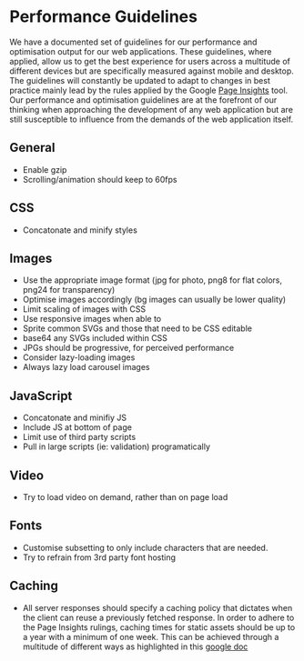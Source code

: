 # Performance Guidelines
We have a documented set of guidelines for our performance and optimisation output for our web applications. These guidelines, where applied, allow us to get the best experience for users across a multitude of different devices but are specifically measured against mobile and desktop. The guidelines will constantly be updated to adapt to changes in best practice mainly lead by the rules applied by the Google [Page Insights](https://developers.google.com/speed/pagespeed/insights/) tool. Our performance and optimisation guidelines are at the forefront of our thinking when approaching the development of any web application but are still susceptible to influence from the demands of the web application itself.

## General
* Enable gzip
* Scrolling/animation should keep to 60fps

## CSS
* Concatonate and minify styles

## Images
* Use the appropriate image format (jpg for photo, png8 for flat colors, png24 for transparency)
* Optimise images accordingly (bg images can usually be lower quality)
* Limit scaling of images with CSS
* Use responsive images when able to
* Sprite common SVGs and those that need to be CSS editable
* base64 any SVGs included within CSS
* JPGs should be progressive, for perceived performance
* Consider lazy-loading images
* Always lazy load carousel images

## JavaScript
* Concatonate and minifiy JS
* Include JS at bottom of page
* Limit use of third party scripts
* Pull in large scripts (ie: validation) programatically

## Video
* Try to load video on demand, rather than on page load

## Fonts
* Customise subsetting to only include characters that are needed. 
* Try to refrain from 3rd party font hosting

## Caching
* All server responses should specify a caching policy that dictates when the client can reuse a previously fetched response. In order to adhere to the Page Insights rulings, caching times for static assets should be up to a year with a minimum of one week. This can be achieved through a multitude of different ways as highlighted in this [google doc](https://developers.google.com/web/fundamentals/performance/optimizing-content-efficiency/http-caching#caching-checklist)
